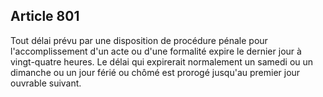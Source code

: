 Article 801
----
Tout délai prévu par une disposition de procédure pénale pour l'accomplissement
d'un acte ou d'une formalité expire le dernier jour à vingt-quatre heures. Le
délai qui expirerait normalement un samedi ou un dimanche ou un jour férié ou
chômé est prorogé jusqu'au premier jour ouvrable suivant.
